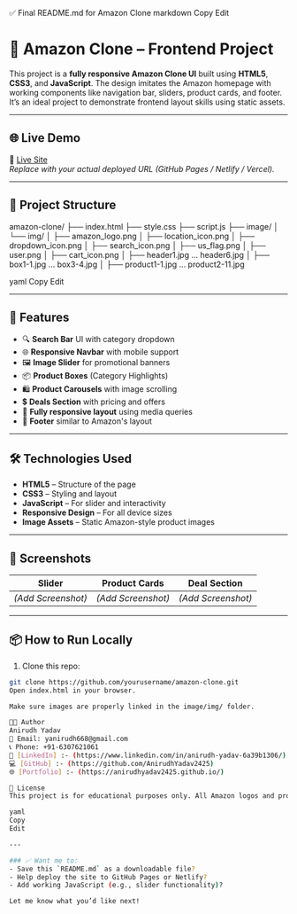 ✅ Final README.md for Amazon Clone
markdown
Copy
Edit
# 🛒 Amazon Clone – Frontend Project

This project is a **fully responsive Amazon Clone UI** built using **HTML5**, **CSS3**, and **JavaScript**. The design imitates the Amazon homepage with working components like navigation bar, sliders, product cards, and footer. It’s an ideal project to demonstrate frontend layout skills using static assets.

---

## 🌐 Live Demo

🔗 [Live Site](https://your-username.github.io/amazon-clone)  
_Replace with your actual deployed URL (GitHub Pages / Netlify / Vercel)._

---

## 📁 Project Structure

amazon-clone/
├── index.html
├── style.css
├── script.js
├── image/
│ └── img/
│ ├── amazon_logo.png
│ ├── location_icon.png
│ ├── dropdown_icon.png
│ ├── search_icon.png
│ ├── us_flag.png
│ ├── user.png
│ ├── cart_icon.png
│ ├── header1.jpg ... header6.jpg
│ ├── box1-1.jpg ... box3-4.jpg
│ ├── product1-1.jpg ... product2-11.jpg

yaml
Copy
Edit

---

## 🚀 Features

- 🔍 **Search Bar** UI with category dropdown
- 🌐 **Responsive Navbar** with mobile support
- 🖼️ **Image Slider** for promotional banners
- 📦 **Product Boxes** (Category Highlights)
- 🛍️ **Product Carousels** with image scrolling
- 💲 **Deals Section** with pricing and offers
- 📱 **Fully responsive layout** using media queries
- 🦶 **Footer** similar to Amazon's layout

---

## 🛠️ Technologies Used

- **HTML5** – Structure of the page  
- **CSS3** – Styling and layout  
- **JavaScript** – For slider and interactivity  
- **Responsive Design** – For all device sizes  
- **Image Assets** – Static Amazon-style product images  

---

## 📸 Screenshots

| Slider | Product Cards | Deal Section |
|--------|---------------|--------------|
| *(Add Screenshot)* | *(Add Screenshot)* | *(Add Screenshot)* |

---

## 📦 How to Run Locally

1. Clone this repo:
```bash
git clone https://github.com/yourusername/amazon-clone.git
Open index.html in your browser.

Make sure images are properly linked in the image/img/ folder.

👨‍💻 Author
Anirudh Yadav
📧 Email: yanirudh668@gmail.com  
📞 Phone: +91-6307621061  
🔗 [LinkedIn] :- (https://www.linkedin.com/in/anirudh-yadav-6a39b1306/)  
💻 [GitHub] :- (https://github.com/AnirudhYadav2425)  
🌐 [Portfolio] :- (https://anirudhyadav2425.github.io/) 

📃 License
This project is for educational purposes only. All Amazon logos and product images are used for demo and learning use.

yaml
Copy
Edit

---

### ✅ Want me to:
- Save this `README.md` as a downloadable file?
- Help deploy the site to GitHub Pages or Netlify?
- Add working JavaScript (e.g., slider functionality)?

Let me know what you’d like next!
